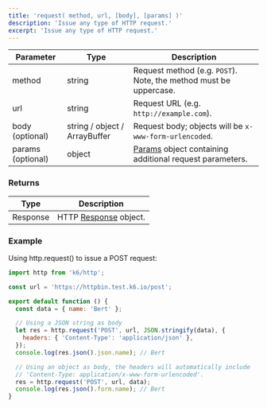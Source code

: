 ```yaml
---
title: 'request( method, url, [body], [params] )'
description: 'Issue any type of HTTP request.'
excerpt: 'Issue any type of HTTP request.'
---
```


| Parameter         | Type                          | Description                                                                               |
| ----------------- | ----------------------------- | ----------------------------------------------------------------------------------------- |
| method            | string                        | Request method (e.g. `POST`). Note, the method must be uppercase.                         |
| url               | string                        | Request URL (e.g. `http://example.com`).                                                  |
| body (optional)   | string / object / ArrayBuffer | Request body; objects will be `x-www-form-urlencoded`.                                    |
| params (optional) | object                        | [Params](/javascript-api/k6-http/params) object containing additional request parameters. |

### Returns

| Type     | Description                                               |
| -------- | --------------------------------------------------------- |
| Response | HTTP [Response](/javascript-api/k6-http/response) object. |

### Example

Using http.request() to issue a POST request:

<CodeGroup labels={[]}>

```javascript
import http from 'k6/http';

const url = 'https://httpbin.test.k6.io/post';

export default function () {
  const data = { name: 'Bert' };

  // Using a JSON string as body
  let res = http.request('POST', url, JSON.stringify(data), {
    headers: { 'Content-Type': 'application/json' },
  });
  console.log(res.json().json.name); // Bert

  // Using an object as body, the headers will automatically include
  // 'Content-Type: application/x-www-form-urlencoded'.
  res = http.request('POST', url, data);
  console.log(res.json().form.name); // Bert
}
```

</CodeGroup>
